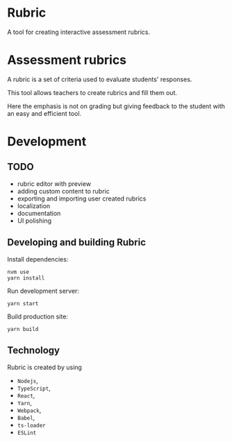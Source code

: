 # Rubric

A tool for creating interactive assessment rubrics.

# Assessment rubrics

A rubric is a set of criteria used to evaluate students' responses.

This tool allows teachers to create rubrics and fill them out.

Here the emphasis is not on grading but giving feedback to the student with
an easy and efficient tool.

# Development

## TODO

- rubric editor with preview
- adding custom content to rubric
- exporting and importing user created rubrics
- localization
- documentation
- UI polishing

## Developing and building Rubric

Install dependencies:

```
nvm use
yarn install
```

Run development server:

```
yarn start
```

Build production site:

```
yarn build
```

## Technology

Rubric is created by using

- `Nodejs`,
- `TypeScript`,
- `React`,
- `Yarn`,
- `Webpack`,
- `Babel`,
- `ts-loader`
- `ESLint`
